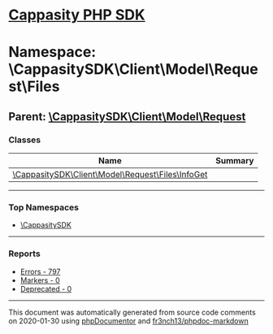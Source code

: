 # [Cappasity PHP SDK](../home.md)

# Namespace: \CappasitySDK\Client\Model\Request\Files
## Parent: [\CappasitySDK\Client\Model\Request](../namespaces/CappasitySDK.Client.Model.Request.md)
### Classes
| Name | Summary |
| ---- | ------- |
| [\CappasitySDK\Client\Model\Request\Files\InfoGet](../classes/CappasitySDK.Client.Model.Request.Files.InfoGet.md) |  |

---

### Top Namespaces

* [\CappasitySDK](../namespaces/CappasitySDK.html.md)

---

### Reports
* [Errors - 797](../reports/errors.md)
* [Markers - 0](../reports/markers.md)
* [Deprecated - 0](../reports/deprecated.md)

---

This document was automatically generated from source code comments on 2020-01-30 using [phpDocumentor](http://www.phpdoc.org/) and [fr3nch13/phpdoc-markdown](https://github.com/fr3nch13/phpdoc-markdown)
